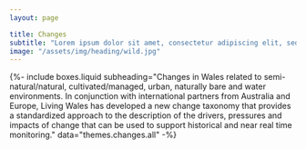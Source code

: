 ```yaml
---
layout: page

title: Changes
subtitle: "Lorem ipsum dolor sit amet, consectetur adipiscing elit, sed do eiusmod tempor incididunt ut labore et dolore magna"
image: "/assets/img/heading/wild.jpg"
---
```


{%-
include boxes.liquid
subheading="Changes in Wales related to semi-natural/natural, cultivated/managed, urban, naturally bare and water environments. In conjunction with international partners from Australia and Europe, Living Wales has developed a new change taxonomy that provides a standardized approach to the description of the drivers, pressures and impacts of change that can be used to support historical and near real time monitoring."
data="themes.changes.all"
-%}
